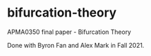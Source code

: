 # bifurcation-theory
APMA0350 final paper - Bifurcation Theory

Done with Byron Fan and Alex Mark in Fall 2021. 
